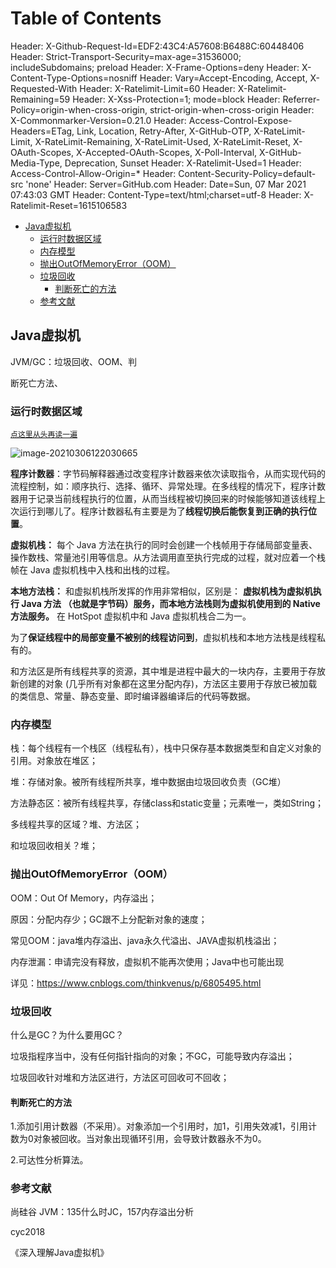Table of Contents
=================

Header: X-Github-Request-Id=EDF2:43C4:A57608:B6488C:60448406
Header: Strict-Transport-Security=max-age=31536000; includeSubdomains; preload
Header: X-Frame-Options=deny
Header: X-Content-Type-Options=nosniff
Header: Vary=Accept-Encoding, Accept, X-Requested-With
Header: X-Ratelimit-Limit=60
Header: X-Ratelimit-Remaining=59
Header: X-Xss-Protection=1; mode=block
Header: Referrer-Policy=origin-when-cross-origin, strict-origin-when-cross-origin
Header: X-Commonmarker-Version=0.21.0
Header: Access-Control-Expose-Headers=ETag, Link, Location, Retry-After, X-GitHub-OTP, X-RateLimit-Limit, X-RateLimit-Remaining, X-RateLimit-Used, X-RateLimit-Reset, X-OAuth-Scopes, X-Accepted-OAuth-Scopes, X-Poll-Interval, X-GitHub-Media-Type, Deprecation, Sunset
Header: X-Ratelimit-Used=1
Header: Access-Control-Allow-Origin=*
Header: Content-Security-Policy=default-src 'none'
Header: Server=GitHub.com
Header: Date=Sun, 07 Mar 2021 07:43:03 GMT
Header: Content-Type=text/html;charset=utf-8
Header: X-Ratelimit-Reset=1615106583
* [Java虚拟机](#java虚拟机)
  * [运行时数据区域](#运行时数据区域)
  * [内存模型](#内存模型)
  * [抛出OutOfMemoryError（OOM）](#抛出outofmemoryerroroom)
  * [垃圾回收](#垃圾回收)
    * [判断死亡的方法](#判断死亡的方法)
  * [参考文献](#参考文献)



## Java虚拟机

JVM/GC：垃圾回收、OOM、判



断死亡方法、

### 运行时数据区域

<a href="#head">`点这里从头再读一遍`</a>

![image-20210306122030665](D:\GithubRepository\DailyRecordOfJava\Java虚拟机.assets\image-20210306122030665.png)

**程序计数器**：字节码解释器通过改变程序计数器来依次读取指令，从而实现代码的流程控制，如：顺序执行、选择、循环、异常处理。在多线程的情况下，程序计数器用于记录当前线程执行的位置，从而当线程被切换回来的时候能够知道该线程上次运行到哪儿了。程序计数器私有主要是为了**线程切换后能恢复到正确的执行位置**。

**虚拟机栈：** 每个 Java 方法在执行的同时会创建一个栈帧用于存储局部变量表、操作数栈、常量池引用等信息。从方法调用直至执行完成的过程，就对应着一个栈帧在 Java 虚拟机栈中入栈和出栈的过程。

**本地方法栈：** 和虚拟机栈所发挥的作用非常相似，区别是： **虚拟机栈为虚拟机执行 Java 方法 （也就是字节码）服务，而本地方法栈则为虚拟机使用到的 Native 方法服务。** 在 HotSpot 虚拟机中和 Java 虚拟机栈合二为一。

为了**保证线程中的局部变量不被别的线程访问到**，虚拟机栈和本地方法栈是线程私有的。

和方法区是所有线程共享的资源，其中堆是进程中最大的一块内存，主要用于存放新创建的对象 (几乎所有对象都在这里分配内存)，方法区主要用于存放已被加载的类信息、常量、静态变量、即时编译器编译后的代码等数据。



### 内存模型

栈：每个线程有一个栈区（线程私有），栈中只保存基本数据类型和自定义对象的引用。对象放在堆区；

堆：存储对象。被所有线程所共享，堆中数据由垃圾回收负责（GC堆）

方法静态区：被所有线程共享，存储class和static变量；元素唯一，类如String；

多线程共享的区域？堆、方法区；

和垃圾回收相关？堆；



### 抛出OutOfMemoryError（OOM）

OOM：Out Of Memory，内存溢出；

原因：分配内存少；GC跟不上分配新对象的速度；

常见OOM：java堆内存溢出、java永久代溢出、JAVA虚拟机栈溢出；



内存泄漏：申请完没有释放，虚拟机不能再次使用；Java中也可能出现

详见：https://www.cnblogs.com/thinkvenus/p/6805495.html

### 垃圾回收

什么是GC？为什么要用GC？

垃圾指程序当中，没有任何指针指向的对象；不GC，可能导致内存溢出；

垃圾回收针对堆和方法区进行，方法区可回收可不回收；



#### 判断死亡的方法

1.添加引用计数器（不采用）。对象添加一个引用时，加1，引用失效减1，引用计数为0对象被回收。当对象出现循环引用，会导致计数器永不为0。

2.可达性分析算法。





### 参考文献

尚硅谷 JVM：135什么时JC，157内存溢出分析

cyc2018

《深入理解Java虚拟机》
